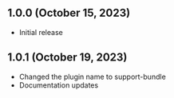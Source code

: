 ## 1.0.0 (October 15, 2023)
- Initial release

## 1.0.1 (October 19, 2023)
- Changed the plugin name to support-bundle
- Documentation updates